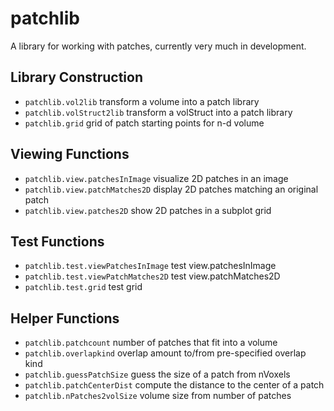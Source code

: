 patchlib
========

A library for working with patches, currently very much in development.

Library Construction
--------------------
- `patchlib.vol2lib` transform a volume into a patch library
- `patchlib.volStruct2lib` transform a volStruct into a patch library
- `patchlib.grid` grid of patch starting points for n-d volume

Viewing Functions
-----------------
- `patchlib.view.patchesInImage` visualize 2D patches in an image
- `patchlib.view.patchMatches2D` display 2D patches matching an original patch
- `patchlib.view.patches2D` show 2D patches in a subplot grid

Test Functions
--------------
- `patchlib.test.viewPatchesInImage` test view.patchesInImage
- `patchlib.test.viewPatchMatches2D` test view.patchMatches2D
- `patchlib.test.grid` test grid

Helper Functions
----------------
- `patchlib.patchcount` number of patches that fit into a volume
- `patchlib.overlapkind` overlap amount to/from pre-specified overlap kind
- `patchlib.guessPatchSize` guess the size of a patch from nVoxels
- `patchlib.patchCenterDist` compute the distance to the center of a patch
- `patchlib.nPatches2volSize` volume size from number of patches
